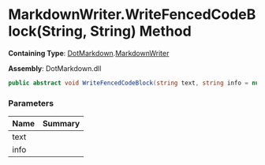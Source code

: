 # MarkdownWriter\.WriteFencedCodeBlock\(String, String\) Method

**Containing Type**: [DotMarkdown](../../README.md)\.[MarkdownWriter](../README.md)

**Assembly**: DotMarkdown\.dll

```csharp
public abstract void WriteFencedCodeBlock(string text, string info = null)
```

### Parameters

| Name | Summary |
| ---- | ------- |
| text | |
| info | |

